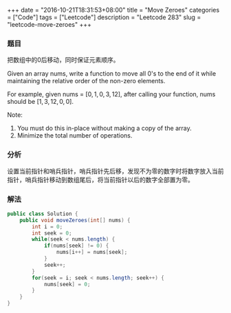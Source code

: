 +++
date = "2016-10-21T18:31:53+08:00"
title = "Move Zeroes"
categories = ["Code"]
tags = ["Leetcode"]
description = "Leetcode 283"
slug = "leetcode-move-zeroes"
+++

### 题目

把数组中的0后移动，同时保证元素顺序。

Given an array nums, write a function to move all 0's to the end of it while maintaining the relative order of the non-zero elements.

For example, given nums = $[0, 1, 0, 3, 12]$, after calling your function, nums should be $[1, 3, 12, 0, 0]$.

Note:

1. You must do this in-place without making a copy of the array.
2. Minimize the total number of operations.

### 分析

设置当前指针和哨兵指针，哨兵指针先后移，发现不为零的数字时将数字放入当前指针，哨兵指针移动到数组尾后，将当前指针以后的数字全部置为零。

### 解法

```java
public class Solution {
    public void moveZeroes(int[] nums) {
        int i = 0;
        int seek = 0;
        while(seek < nums.length) {
            if(nums[seek] != 0) {
                nums[i++] = nums[seek];
            }
            seek++;
        }
        for(seek = i; seek < nums.length; seek++) {
            nums[seek] = 0;
        }
    }
}
```